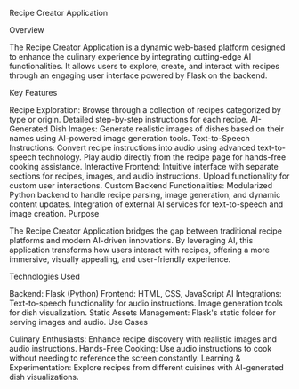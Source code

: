 Recipe Creator Application

Overview

The Recipe Creator Application is a dynamic web-based platform designed to enhance the culinary experience by integrating cutting-edge AI functionalities. It allows users to explore, create, and interact with recipes through an engaging user interface powered by Flask on the backend.

Key Features

Recipe Exploration:
Browse through a collection of recipes categorized by type or origin.
Detailed step-by-step instructions for each recipe.
AI-Generated Dish Images:
Generate realistic images of dishes based on their names using AI-powered image generation tools.
Text-to-Speech Instructions:
Convert recipe instructions into audio using advanced text-to-speech technology.
Play audio directly from the recipe page for hands-free cooking assistance.
Interactive Frontend:
Intuitive interface with separate sections for recipes, images, and audio instructions.
Upload functionality for custom user interactions.
Custom Backend Functionalities:
Modularized Python backend to handle recipe parsing, image generation, and dynamic content updates.
Integration of external AI services for text-to-speech and image creation.
Purpose

The Recipe Creator Application bridges the gap between traditional recipe platforms and modern AI-driven innovations. By leveraging AI, this application transforms how users interact with recipes, offering a more immersive, visually appealing, and user-friendly experience.

Technologies Used

Backend: Flask (Python)
Frontend: HTML, CSS, JavaScript
AI Integrations:
Text-to-speech functionality for audio instructions.
Image generation tools for dish visualization.
Static Assets Management: Flask's static folder for serving images and audio.
Use Cases

Culinary Enthusiasts:
Enhance recipe discovery with realistic images and audio instructions.
Hands-Free Cooking:
Use audio instructions to cook without needing to reference the screen constantly.
Learning & Experimentation:
Explore recipes from different cuisines with AI-generated dish visualizations.
